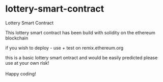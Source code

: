 # lottery-smart-contract
Lottery Smart Contract

This lottery smart contract has been build with solidity on the ethereum blockchain

if you wish to deploy - use + test on remix.ethereum.org

this is a basic lottery smart ontract and would be easily predicted
please use at your own risk! <br>
<br>
Happy coding!
